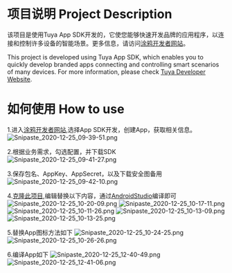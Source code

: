 # 项目说明 Project Description

该项目是使用Tuya App SDK开发的，它使您能够快速开发品牌的应用程序，以连接和控制许多设备的智能场景。更多信息，请访问[涂鸦开发者网站](https://developer.tuya.com/en/docs/iot/app-development/sdk-development/app-sdk-instruction?id=K9kjstc7t376p)。

This project is developed using Tuya App SDK, which enables you to quickly develop branded apps connecting and controlling smart scenarios of many devices. 
For more information, please check [Tuya Developer Website](https://developer.tuya.com/en/docs/iot/app-development/sdk-development/app-sdk-instruction?id=K9kjstc7t376p).


# 如何使用 How to use

1.进入[涂鸦开发者网站](https://iot.tuya.com/oem/sdkList),选择App SDK开发，创建App，获取相关信息。
![Snipaste_2020-12-25_09-39-51.png](./images/Snipaste_2020-12-25_09-39-51.png)

2.根据业务需求，勾选配置，并下载SDK
![Snipaste_2020-12-25_09-41-27.png](./images/Snipaste_2020-12-25_09-41-27.png)

3.保存包名、AppKey、AppSecret，以及下载安全图备用
![Snipaste_2020-12-25_09-42-10.png](./images/Snipaste_2020-12-25_09-42-10.png)

4.[克隆此项目](https://github.com/molun/tuya-home-android-sdk/generate),编辑替换以下内容，通过[AndroidStudio](https://developer.android.com/studio)编译即可
![Snipaste_2020-12-25_10-20-09.png](./images/Snipaste_2020-12-25_10-20-09.png)
![Snipaste_2020-12-25_10-17-11.png](./images/Snipaste_2020-12-25_10-17-11.png)
![Snipaste_2020-12-25_10-11-26.png](./images/Snipaste_2020-12-25_10-11-26.png)
![Snipaste_2020-12-25_10-13-09.png](./images/Snipaste_2020-12-25_10-13-09.png)
![Snipaste_2020-12-25_10-13-25.png](./images/Snipaste_2020-12-25_10-13-25.png)

5.替换App图标方法如下
![Snipaste_2020-12-25_10-24-25.png](./images/Snipaste_2020-12-25_10-24-25.png)
![Snipaste_2020-12-25_10-26-26.png](./images/Snipaste_2020-12-25_10-26-26.png)

6.编译App如下
![Snipaste_2020-12-25_12-40-49.png](./images/Snipaste_2020-12-25_12-40-49.png)
![Snipaste_2020-12-25_12-41-06.png](./images/Snipaste_2020-12-25_12-41-06.png)
